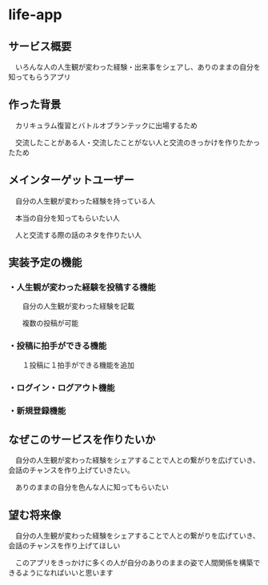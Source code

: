 # life-app

## サービス概要

　いろんな人の人生観が変わった経験・出来事をシェアし、ありのままの自分を知ってもらうアプリ

## 作った背景

　カリキュラム復習とバトルオブランテックに出場するため

　交流したことがある人・交流したことがない人と交流のきっかけを作りたかったため

## メインターゲットユーザー

　自分の人生観が変わった経験を持っている人

　本当の自分を知ってもらいたい人

　人と交流する際の話のネタを作りたい人

## 実装予定の機能

### ・人生観が変わった経験を投稿する機能

　　自分の人生観が変わった経験を記載

　　複数の投稿が可能

### ・投稿に拍手ができる機能

　　１投稿に１拍手ができる機能を追加

### ・ログイン・ログアウト機能

### ・新規登録機能

## なぜこのサービスを作りたいか

　自分の人生観が変わった経験をシェアすることで人との繋がりを広げていき、会話のチャンスを作り上げていきたい。

　ありのままの自分を色んな人に知ってもらいたい

## 望む将来像

　自分の人生観が変わった経験をシェアすることで人との繋がりを広げていき、会話のチャンスを作り上げてほしい

　このアプリをきっかけに多くの人が自分のありのままの姿で人間関係を構築できるようになればいいと思います